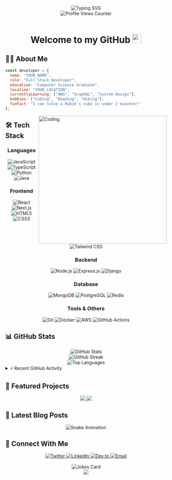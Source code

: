 <!-- Animated Header Banner -->
<div align="center">
  <img src="https://readme-typing-svg.herokuapp.com?font=Fira+Code&size=27&duration=3000&pause=1000&color=2E97F7&center=true&vCenter=true&width=435&lines=Hello%2C+I'm+YOUR_NAME;Full+Stack+Developer;Open+Source+Enthusiast;Always+Learning+New+Things" alt="Typing SVG" />
</div>

<!-- Profile Views Counter -->
<div align="center">
  <img src="https://komarev.com/ghpvc/?username=Viraj012&style=flat-square&color=blue" alt="Profile Views Counter"/>
</div>

<br/>

<!-- Wave animation and intro -->
<h1 align="center">
  Welcome to my GitHub <img src="https://media.giphy.com/media/hvRJCLFzcasrR4ia7z/giphy.gif" width="28">
</h1>

<!-- About Me Section -->
## 👨‍💻 About Me

```javascript
const developer = {
  name: "YOUR_NAME",
  role: "Full Stack Developer",
  education: "Computer Science Graduate",
  location: "YOUR_LOCATION",
  currentlyLearning: ["AWS", "GraphQL", "System Design"],
  hobbies: ["Coding", "Reading", "Hiking"],
  funFact: "I can solve a Rubik's cube in under 2 minutes!"
};
```

<img align="right" alt="Coding" width="400" src="https://cdn.dribbble.com/users/1162077/screenshots/3848914/programmer.gif">

<!-- Tech Stack Section -->
## 🛠️ Tech Stack

<div align="center">
  
### Languages
![JavaScript](https://img.shields.io/badge/-JavaScript-F7DF1E?style=for-the-badge&logo=javascript&logoColor=black)
![TypeScript](https://img.shields.io/badge/-TypeScript-3178C6?style=for-the-badge&logo=typescript&logoColor=white)
![Python](https://img.shields.io/badge/-Python-3776AB?style=for-the-badge&logo=python&logoColor=white)
![Java](https://img.shields.io/badge/-Java-ED8B00?style=for-the-badge&logo=java&logoColor=white)

### Frontend
![React](https://img.shields.io/badge/-React-61DAFB?style=for-the-badge&logo=react&logoColor=black)
![Next.js](https://img.shields.io/badge/-Next.js-000000?style=for-the-badge&logo=next.js&logoColor=white)
![HTML5](https://img.shields.io/badge/-HTML5-E34F26?style=for-the-badge&logo=html5&logoColor=white)
![CSS3](https://img.shields.io/badge/-CSS3-1572B6?style=for-the-badge&logo=css3&logoColor=white)
![Tailwind CSS](https://img.shields.io/badge/-Tailwind_CSS-38B2AC?style=for-the-badge&logo=tailwind-css&logoColor=white)

### Backend
![Node.js](https://img.shields.io/badge/-Node.js-339933?style=for-the-badge&logo=node.js&logoColor=white)
![Express.js](https://img.shields.io/badge/-Express.js-000000?style=for-the-badge&logo=express&logoColor=white)
![Django](https://img.shields.io/badge/-Django-092E20?style=for-the-badge&logo=django&logoColor=white)

### Database
![MongoDB](https://img.shields.io/badge/-MongoDB-47A248?style=for-the-badge&logo=mongodb&logoColor=white)
![PostgreSQL](https://img.shields.io/badge/-PostgreSQL-336791?style=for-the-badge&logo=postgresql&logoColor=white)
![Redis](https://img.shields.io/badge/-Redis-DC382D?style=for-the-badge&logo=redis&logoColor=white)

### Tools & Others
![Git](https://img.shields.io/badge/-Git-F05032?style=for-the-badge&logo=git&logoColor=white)
![Docker](https://img.shields.io/badge/-Docker-2496ED?style=for-the-badge&logo=docker&logoColor=white)
![AWS](https://img.shields.io/badge/-AWS-232F3E?style=for-the-badge&logo=amazon-aws&logoColor=white)
![GitHub Actions](https://img.shields.io/badge/-GitHub_Actions-2088FF?style=for-the-badge&logo=github-actions&logoColor=white)
</div>

<!-- GitHub Stats Section with Animation -->
## 📊 GitHub Stats

<div align="center">
  <img src="https://github-readme-stats.vercel.app/api?username=YOUR_USERNAME&show_icons=true&theme=tokyonight&hide_border=true&count_private=true" alt="GitHub Stats"/>
  <br/>
  <img src="https://github-readme-streak-stats.herokuapp.com/?user=YOUR_USERNAME&theme=tokyonight&hide_border=true" alt="GitHub Streak"/>
  <br/>
  <img src="https://github-readme-stats.vercel.app/api/top-langs/?username=YOUR_USERNAME&theme=tokyonight&hide_border=true&layout=compact" alt="Top Languages"/>
</div>

<!-- Activity Graph -->
<details>
  <summary>⚡ Recent GitHub Activity</summary>
  <br/>
  <img alt="Activity Graph" src="https://github-readme-activity-graph.vercel.app/graph?username=YOUR_USERNAME&theme=tokyo-night&hide_border=true" />
</details>

<!-- Featured Projects Section with Custom Cards -->
## 🚀 Featured Projects

<div align="center">
  <a href="https://github.com/YOUR_USERNAME/project1">
    <img src="https://github-readme-stats.vercel.app/api/pin/?username=YOUR_USERNAME&repo=project1&theme=tokyonight&hide_border=true" />
  </a>
  <a href="https://github.com/YOUR_USERNAME/project2">
    <img src="https://github-readme-stats.vercel.app/api/pin/?username=YOUR_USERNAME&repo=project2&theme=tokyonight&hide_border=true" />
  </a>
</div>

<!-- Latest Blog Posts Section -->
## 📝 Latest Blog Posts
<!-- BLOG-POST-LIST:START -->
<!-- This section will be automatically updated by a GitHub Action workflow -->
<!-- BLOG-POST-LIST:END -->

<!-- Snake Animation -->
<div align="center">
  <img src="https://github.com/YOUR_USERNAME/YOUR_USERNAME/blob/output/github-contribution-grid-snake.svg" alt="Snake Animation" />
</div>

<!-- Connect With Me Section -->
## 🔗 Connect With Me

<div align="center">
  <a href="https://twitter.com/YOUR_TWITTER">
    <img src="https://img.shields.io/badge/Twitter-1DA1F2?style=for-the-badge&logo=twitter&logoColor=white" alt="Twitter"/>
  </a>
  <a href="https://linkedin.com/in/YOUR_LINKEDIN">
    <img src="https://img.shields.io/badge/LinkedIn-0077B5?style=for-the-badge&logo=linkedin&logoColor=white" alt="LinkedIn"/>
  </a>
  <a href="https://dev.to/YOUR_DEV">
    <img src="https://img.shields.io/badge/dev.to-0A0A0A?style=for-the-badge&logo=dev.to&logoColor=white" alt="Dev.to"/>
  </a>
  <a href="mailto:your.email@example.com">
    <img src="https://img.shields.io/badge/Email-D14836?style=for-the-badge&logo=gmail&logoColor=white" alt="Email"/>
  </a>
</div>

<!-- Random Joke Card -->
<div align="center">
  <br/>
  <img src="https://readme-jokes.vercel.app/api?theme=tokyonight" alt="Jokes Card" />
</div>

<!-- Footer -->
<div align="center">
  <img src="https://capsule-render.vercel.app/api?type=waving&color=gradient&height=100&section=footer" />
</div>
